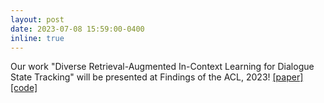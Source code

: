```yaml
---
layout: post
date: 2023-07-08 15:59:00-0400
inline: true
---
```


Our work "Diverse Retrieval-Augmented In-Context Learning for Dialogue State
Tracking" will be presented at Findings of the ACL, 2023! [[paper]](https://arxiv.org/pdf/2307.01453.pdf) [[code]](https://github.com/jlab-nlp/RefPyDST)